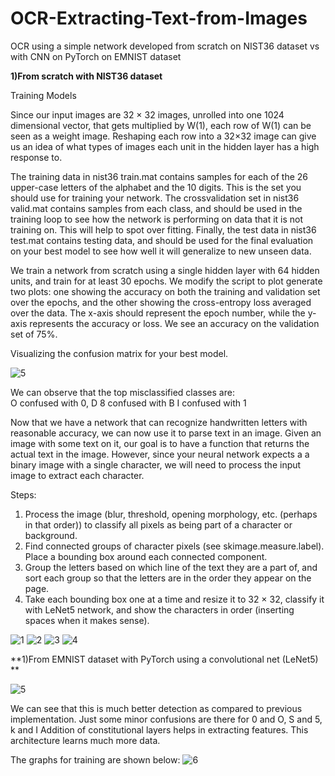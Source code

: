 # OCR-Extracting-Text-from-Images
OCR using a simple network developed from scratch on NIST36 dataset vs with CNN on PyTorch on EMNIST dataset

**1)From scratch with NIST36 dataset**   

Training Models

Since our input images are 32 × 32 images, unrolled into one 1024 dimensional vector, that gets multiplied by W(1), each row of W(1) can be seen as a weight image. Reshaping each row into a 32×32 image can give us an idea of what types of images each unit in the hidden layer has a high response to.

The training data in nist36 train.mat contains samples for each of the 26 upper-case letters of the alphabet and the 10 digits. This is the set you should use for training your network. The crossvalidation set in nist36 valid.mat contains samples from each class, and should be used in the training loop to see how the network is performing on data that it is not training
on. This will help to spot over fitting. Finally, the test data in nist36 test.mat contains testing data, and should be used for the final evaluation on your best model to see how well  it will generalize to new unseen data.

We train a network from scratch using a single hidden layer with 64 hidden units, and train for at least 30 epochs. We modify the script to plot generate two plots:
one showing the accuracy on both the training and validation set over the epochs, and the other showing the cross-entropy loss averaged over the data. The x-axis should represent the epoch number, while the y-axis represents the accuracy or loss. We see an accuracy on the validation set of 75%.

Visualizing the confusion matrix for your best model.   

![5](/results/5.png)

We can observe that the top misclassified classes are:   
O confused with 0, D
8 confused with B
I confused with 1   



Now that we have a network that can recognize handwritten letters with reasonable accuracy, we can now use it to parse text in an image. Given an image with some text on it, our goal is to have a function that returns the actual text in the image. 
However, since your neural network expects a a binary image with a single character, we will need to process the input image to extract each character. 

Steps:

1. Process the image (blur, threshold, opening morphology, etc. (perhaps in that order))
to classify all pixels as being part of a character or background.  
2. Find connected groups of character pixels (see skimage.measure.label). Place a bounding box around each connected component.   
3. Group the letters based on which line of the text they are a part of, and sort each group so that the letters are in the order they appear on the page.   
4. Take each bounding box one at a time and resize it to 32 × 32, classify it with LeNet5 network, and show the characters in order (inserting spaces when it makes sense).   

![1](/results/1.png)
![2](/results/2.png)
![3](/results/3.png)
![4](/results/4.png)


**1)From EMNIST dataset with PyTorch using a convolutional net (LeNet5) **   

![5](/results/6.png)

We can see that this is much better detection as compared to previous implementation.
Just some minor confusions are there for 0 and O, S and 5, k and I
Addition of constitutional layers helps in extracting features. This architecture learns much more data.

The graphs for training are shown below:
![6](/results/7.png)

